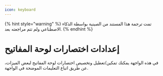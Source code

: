 ```yaml
---
icon: keyboard
---
```


{% hint style="warning" %}
تمت ترجمة هذا المستند من الصينية بواسطة الذكاء الاصطناعي ولم تتم مراجعته بعد.
{% endhint %}

# إعدادات اختصارات لوحة المفاتيح

في هذه الواجهة يمكنك تمكين/تعطيل وتخصيص اختصارات لوحة المفاتيح لبعض الميزات، عن طريق اتباع التعليمات الموضحة في الواجهة.